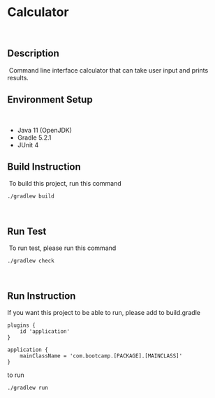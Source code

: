 # Calculator
​
## Description
​
Command line interface calculator that can take user input and prints results.
​
## Environment Setup
​
- Java 11 (OpenJDK)
- Gradle 5.2.1
- JUnit 4
​
## Build Instruction
​
To build this project, run this command
```
./gradlew build
```
​
## Run Test
​
To run test, please run this command
```
./gradlew check
```
​
## Run Instruction
If you want this project to be able to run, please add to build.gradle
```
plugins {
    id 'application'
}

application {
    mainClassName = 'com.bootcamp.[PACKAGE].[MAINCLASS]'
}

```
to run

```
./gradlew run
```
